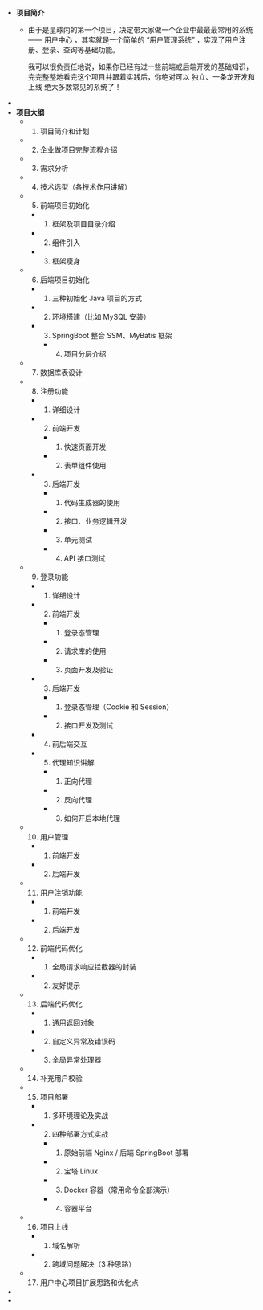 - **项目简介**
	- 由于是星球内的第一个项目，决定带大家做一个企业中最最最常用的系统 —— 用户中心 ，其实就是一个简单的 “用户管理系统” ，实现了用户注册、登录、查询等基础功能。
	  
	  我可以很负责任地说，如果你已经有过一些前端或后端开发的基础知识，完完整整地看完这个项目并跟着实践后，你绝对可以 独立、一条龙开发和上线 绝大多数常见的系统了！
-
- **项目大纲**
	- 1. 项目简介和计划
	- 2. 企业做项目完整流程介绍
	- 3. 需求分析
	- 4. 技术选型（各技术作用讲解）
	- 5. 前端项目初始化
		- 1. 框架及项目目录介绍
		- 2. 组件引入
		- 3. 框架瘦身
	- 6. 后端项目初始化
		- 1. 三种初始化 Java 项目的方式
		- 2. 环境搭建（比如 MySQL 安装）
		- 3. SpringBoot 整合 SSM、MyBatis 框架
			- 4. 项目分层介绍
	- 7. 数据库表设计
	- 8. 注册功能
		- 1. 详细设计
		- 2. 前端开发
			- 1. 快速页面开发
			- 2. 表单组件使用
		- 3. 后端开发
			- 1. 代码生成器的使用
			- 2. 接口、业务逻辑开发
			- 3. 单元测试
			- 4. API 接口测试
	- 9. 登录功能
		- 1. 详细设计
		- 2. 前端开发
			- 1. 登录态管理
			- 2. 请求库的使用
			- 3. 页面开发及验证
		- 3. 后端开发
			- 1. 登录态管理（Cookie 和 Session）
			- 2. 接口开发及测试
		- 4. 前后端交互
		- 5. 代理知识讲解
			- 1. 正向代理
			- 2. 反向代理
			- 3. 如何开启本地代理
	- 10. 用户管理
		- 1. 前端开发
		- 2. 后端开发
	- 11. 用户注销功能
		- 1. 前端开发
		- 2. 后端开发
	- 12. 前端代码优化
		- 1. 全局请求响应拦截器的封装
		- 2. 友好提示
	- 13. 后端代码优化
		- 1. 通用返回对象
		- 2. 自定义异常及错误码
		- 3. 全局异常处理器
	- 14. 补充用户校验
	- 15. 项目部署
		- 1. 多环境理论及实战
		- 2. 四种部署方式实战
			- 1. 原始前端 Nginx / 后端 SpringBoot 部署
			- 2. 宝塔 Linux
			- 3. Docker 容器（常用命令全部演示）
			- 4. 容器平台
	- 16. 项目上线
		- 1. 域名解析
		- 2. 跨域问题解决（3 种思路）
	- 17. 用户中心项目扩展思路和优化点
-
-